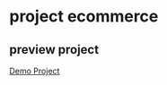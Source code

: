 # project ecommerce
## preview project
[Demo Project](https://reza04.github.io/bootstrap_ecommerce/#)
